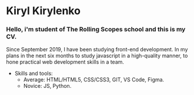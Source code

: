 # Kiryl Kirylenko
### Hello, i'm student of The Rolling Scopes school and this is my CV.
Since September 2019, I have been studying front-end development. In my plans in the next six months to study javascript in a high-quality manner, to hone practical web development skills in a team.
- Skills and tools: 
    - Average: HTML/HTML5, CSS/CSS3, GIT, VS Code, Figma.
    - Novice: JS, Python.